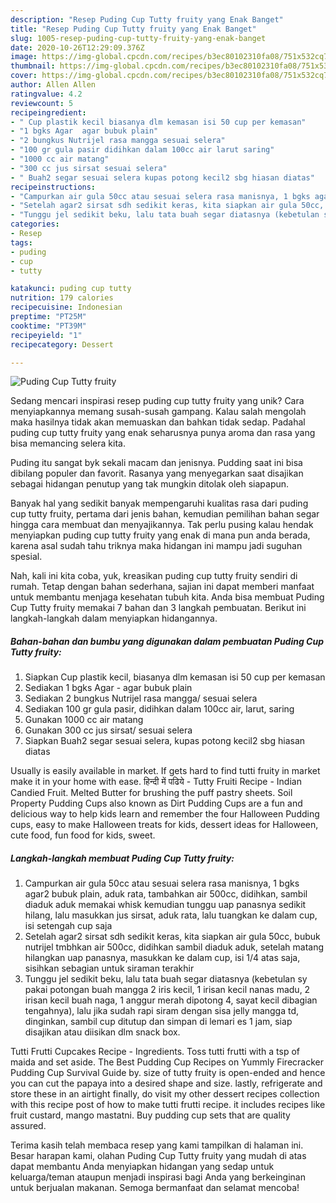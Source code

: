```yaml
---
description: "Resep Puding Cup Tutty fruity yang Enak Banget"
title: "Resep Puding Cup Tutty fruity yang Enak Banget"
slug: 1005-resep-puding-cup-tutty-fruity-yang-enak-banget
date: 2020-10-26T12:29:09.376Z
image: https://img-global.cpcdn.com/recipes/b3ec80102310fa08/751x532cq70/puding-cup-tutty-fruity-foto-resep-utama.jpg
thumbnail: https://img-global.cpcdn.com/recipes/b3ec80102310fa08/751x532cq70/puding-cup-tutty-fruity-foto-resep-utama.jpg
cover: https://img-global.cpcdn.com/recipes/b3ec80102310fa08/751x532cq70/puding-cup-tutty-fruity-foto-resep-utama.jpg
author: Allen Allen
ratingvalue: 4.2
reviewcount: 5
recipeingredient:
- " Cup plastik kecil biasanya dlm kemasan isi 50 cup per kemasan"
- "1 bgks Agar  agar bubuk plain"
- "2 bungkus Nutrijel rasa mangga sesuai selera"
- "100 gr gula pasir didihkan dalam 100cc air larut saring"
- "1000 cc air matang"
- "300 cc jus sirsat sesuai selera"
- " Buah2 segar sesuai selera kupas potong kecil2 sbg hiasan diatas"
recipeinstructions:
- "Campurkan air gula 50cc atau sesuai selera rasa manisnya, 1 bgks agar2 bubuk plain, aduk rata, tambahkan air 500cc, didihkan, sambil diaduk aduk memakai whisk kemudian tunggu uap panasnya sedikit hilang, lalu masukkan jus sirsat, aduk rata, lalu tuangkan ke dalam cup, isi setengah cup saja"
- "Setelah agar2 sirsat sdh sedikit keras, kita siapkan air gula 50cc, bubuk nutrijel tmbhkan air 500cc, didihkan sambil diaduk aduk, setelah matang hilangkan uap panasnya, masukkan ke dalam cup, isi 1/4 atas saja, sisihkan sebagian untuk siraman terakhir"
- "Tunggu jel sedikit beku, lalu tata buah segar diatasnya (kebetulan sy pakai potongan buah mangga 2 iris kecil, 1 irisan kecil nanas madu, 2 irisan kecil buah naga, 1 anggur merah dipotong 4, sayat kecil dibagian tengahnya), lalu jika sudah rapi siram dengan sisa jelly mangga td, dinginkan, sambil cup ditutup dan simpan di lemari es 1 jam, siap disajikan atau diisikan dlm snack box."
categories:
- Resep
tags:
- puding
- cup
- tutty

katakunci: puding cup tutty 
nutrition: 179 calories
recipecuisine: Indonesian
preptime: "PT25M"
cooktime: "PT39M"
recipeyield: "1"
recipecategory: Dessert

---
```



![Puding Cup Tutty fruity](https://img-global.cpcdn.com/recipes/b3ec80102310fa08/751x532cq70/puding-cup-tutty-fruity-foto-resep-utama.jpg)

Sedang mencari inspirasi resep puding cup tutty fruity yang unik? Cara menyiapkannya memang susah-susah gampang. Kalau salah mengolah maka hasilnya tidak akan memuaskan dan bahkan tidak sedap. Padahal puding cup tutty fruity yang enak seharusnya punya aroma dan rasa yang bisa memancing selera kita.

Puding itu sangat byk sekali macam dan jenisnya. Pudding saat ini bisa dibilang populer dan favorit. Rasanya yang menyegarkan saat disajikan sebagai hidangan penutup yang tak mungkin ditolak oleh siapapun.

Banyak hal yang sedikit banyak mempengaruhi kualitas rasa dari puding cup tutty fruity, pertama dari jenis bahan, kemudian pemilihan bahan segar hingga cara membuat dan menyajikannya. Tak perlu pusing kalau hendak menyiapkan puding cup tutty fruity yang enak di mana pun anda berada, karena asal sudah tahu triknya maka hidangan ini mampu jadi suguhan spesial.


Nah, kali ini kita coba, yuk, kreasikan puding cup tutty fruity sendiri di rumah. Tetap dengan bahan sederhana, sajian ini dapat memberi manfaat untuk membantu menjaga kesehatan tubuh kita. Anda bisa membuat Puding Cup Tutty fruity memakai 7 bahan dan 3 langkah pembuatan. Berikut ini langkah-langkah dalam menyiapkan hidangannya.

<!--inarticleads1-->

##### Bahan-bahan dan bumbu yang digunakan dalam pembuatan Puding Cup Tutty fruity:

1. Siapkan  Cup plastik kecil, biasanya dlm kemasan isi 50 cup per kemasan
1. Sediakan 1 bgks Agar - agar bubuk plain
1. Sediakan 2 bungkus Nutrijel rasa mangga/ sesuai selera
1. Sediakan 100 gr gula pasir, didihkan dalam 100cc air, larut, saring
1. Gunakan 1000 cc air matang
1. Gunakan 300 cc jus sirsat/ sesuai selera
1. Siapkan  Buah2 segar sesuai selera, kupas potong kecil2 sbg hiasan diatas


Usually is easily available in market. If gets hard to find tutti fruity in market make it in your home with ease. हिन्दी में पढिये - Tutty Fruiti Recipe - Indian Candied Fruit. Melted Butter for brushing the puff pastry sheets. Soil Property Pudding Cups also known as Dirt Pudding Cups are a fun and delicious way to help kids learn and remember the four Halloween Pudding cups, easy to make Halloween treats for kids, dessert ideas for Halloween, cute food, fun food for kids, sweet. 

<!--inarticleads2-->

##### Langkah-langkah membuat Puding Cup Tutty fruity:

1. Campurkan air gula 50cc atau sesuai selera rasa manisnya, 1 bgks agar2 bubuk plain, aduk rata, tambahkan air 500cc, didihkan, sambil diaduk aduk memakai whisk kemudian tunggu uap panasnya sedikit hilang, lalu masukkan jus sirsat, aduk rata, lalu tuangkan ke dalam cup, isi setengah cup saja
1. Setelah agar2 sirsat sdh sedikit keras, kita siapkan air gula 50cc, bubuk nutrijel tmbhkan air 500cc, didihkan sambil diaduk aduk, setelah matang hilangkan uap panasnya, masukkan ke dalam cup, isi 1/4 atas saja, sisihkan sebagian untuk siraman terakhir
1. Tunggu jel sedikit beku, lalu tata buah segar diatasnya (kebetulan sy pakai potongan buah mangga 2 iris kecil, 1 irisan kecil nanas madu, 2 irisan kecil buah naga, 1 anggur merah dipotong 4, sayat kecil dibagian tengahnya), lalu jika sudah rapi siram dengan sisa jelly mangga td, dinginkan, sambil cup ditutup dan simpan di lemari es 1 jam, siap disajikan atau diisikan dlm snack box.


Tutti Frutti Cupcakes Recipe - Ingredients. Toss tutti frutti with a tsp of maida and set aside. The Best Pudding Cup Recipes on Yummly Firecracker Pudding Cup Survival Guide by. size of tutty fruity is open-ended and hence you can cut the papaya into a desired shape and size. lastly, refrigerate and store these in an airtight finally, do visit my other dessert recipes collection with this recipe post of how to make tutti frutti recipe. it includes recipes like fruit custard, mango mastatni. Buy pudding cup sets that are quality assured. 

Terima kasih telah membaca resep yang kami tampilkan di halaman ini. Besar harapan kami, olahan Puding Cup Tutty fruity yang mudah di atas dapat membantu Anda menyiapkan hidangan yang sedap untuk keluarga/teman ataupun menjadi inspirasi bagi Anda yang berkeinginan untuk berjualan makanan. Semoga bermanfaat dan selamat mencoba!
